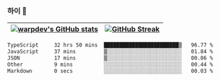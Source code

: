 
### 하이 👋
[![warpdev's GitHub stats](https://github-readme-stats.vercel.app/api?username=warpdev&show_icons=true&theme=vue-dark)](#) |[![GitHub Streak](https://github-readme-streak-stats.herokuapp.com/?user=warpdev&theme=dark)](#)
--- | --- |
<!--START_SECTION:waka-->

```txt
TypeScript     32 hrs 50 mins  ████████████████████████▒   96.77 %
JavaScript     37 mins         ▒░░░░░░░░░░░░░░░░░░░░░░░░   01.84 %
JSON           17 mins         ▒░░░░░░░░░░░░░░░░░░░░░░░░   00.86 %
Other          9 mins          ░░░░░░░░░░░░░░░░░░░░░░░░░   00.44 %
Markdown       0 secs          ░░░░░░░░░░░░░░░░░░░░░░░░░   00.03 %
```

<!--END_SECTION:waka-->

<!--
**warpdev/warpdev** is a ✨ _special_ ✨ repository because its `README.md` (this file) appears on your GitHub profile.

Here are some ideas to get you started:

- 🔭 I’m currently working on ...
- 🌱 I’m currently learning ...
- 👯 I’m looking to collaborate on ...
- 🤔 I’m looking for help with ...
- 💬 Ask me about ...
- 📫 How to reach me: ...
- 😄 Pronouns: ...
- ⚡ Fun fact: ...
-->
